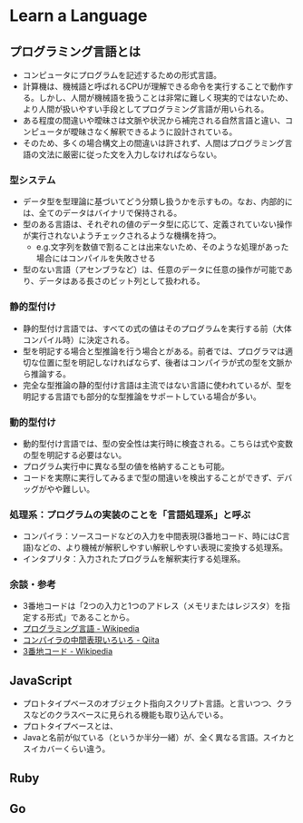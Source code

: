# Learn a Language

## プログラミング言語とは

- コンピュータにプログラムを記述するための形式言語。
- 計算機は、機械語と呼ばれるCPUが理解できる命令を実行することで動作する。しかし、人間が機械語を扱うことは非常に難しく現実的ではないため、より人間が扱いやすい手段としてプログラミング言語が用いられる。
- ある程度の間違いや曖昧さは文脈や状況から補完される自然言語と違い、コンピュータが曖昧さなく解釈できるように設計されている。
- そのため、多くの場合構文上の間違いは許されず、人間はプログラミング言語の文法に厳密に従った文を入力しなければならない。

### 型システム

- データ型を型理論に基づいてどう分類し扱うかを示すもの。なお、内部的には、全てのデータはバイナリで保持される。
- 型のある言語は、それぞれの値のデータ型に応じて、定義されていない操作が実行されないようチェックされるような機構を持つ。
  - e.g.文字列を数値で割ることは出来ないため、そのような処理があった場合にはコンパイルを失敗させる
- 型のない言語（アセンブラなど）は、任意のデータに任意の操作が可能であり、データはある長さのビット列として扱われる。

### 静的型付け

- 静的型付け言語では、すべての式の値はそのプログラムを実行する前（大体コンパイル時）に決定される。
- 型を明記する場合と型推論を行う場合とがある。前者では、プログラマは適切な位置に型を明記しなければならず、後者はコンパイラが式の型を文脈から推論する。
- 完全な型推論の静的型付け言語は主流ではない言語に使われているが、型を明記する言語でも部分的な型推論をサポートしている場合が多い。

### 動的型付け

- 動的型付け言語では、型の安全性は実行時に検査される。こちらは式や変数の型を明記する必要はない。
- プログラム実行中に異なる型の値を格納することも可能。
- コードを実際に実行してみるまで型の間違いを検出することができず、デバッグがやや難しい。

### 処理系：プログラムの実装のことを「言語処理系」と呼ぶ

- コンパイラ：ソースコードなどの入力を中間表現(3番地コード、時にはC言語)などの、より機械が解釈しやすい解釈しやすい表現に変換する処理系。
- インタプリタ：入力されたプログラムを解釈実行する処理系。

### 余談・参考

- 3番地コードは「2つの入力と1つのアドレス（メモリまたはレジスタ）を指定する形式」であることから。
- [プログラミング言語 - Wikipedia](https://ja.wikipedia.org/wiki/%E3%83%97%E3%83%AD%E3%82%B0%E3%83%A9%E3%83%9F%E3%83%B3%E3%82%B0%E8%A8%80%E8%AA%9E)
- [コンパイラの中間表現いろいろ - Qiita](https://qiita.com/takoeight0821/items/073ff1333d1b019f4420)
- [3番地コード - Wikipedia](https://ja.wikipedia.org/wiki/3%E7%95%AA%E5%9C%B0%E3%82%B3%E3%83%BC%E3%83%89)

## JavaScript

- プロトタイプベースのオブジェクト指向スクリプト言語。と言いつつ、クラスなどのクラスベースに見られる機能も取り込んでいる。
- プロトタイプベースとは、
- Javaと名前が似ている（というか半分一緒）が、全く異なる言語。スイカとスイカバーくらい違う。

## Ruby

## Go